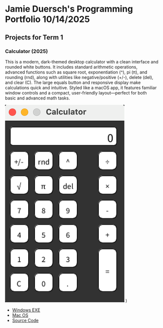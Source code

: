 # Jamie Duersch's Programming Portfolio 10/14/2025

## Projects for Term 1

### Calculator (2025)

This is a modern, dark-themed desktop calculator with a clean interface and rounded white buttons. It includes standard arithmetic operations, advanced functions such as square root, exponentiation (^), pi (π), and rounding (rnd), along with utilities like negative/positive (+/-), delete (del), and clear (C). The large equals button and responsive display make calculations quick and intuitive. Styled like a macOS app, it features familiar window controls and a compact, user-friendly layout—perfect for both basic and advanced math tasks.

![Running Calculator](images/Calc.png)
)


*  [Windows EXE](https://github.com/9711519-png/jamie-s-portfolio/blob/main/src/Calculator/windows-amd64.zip)
*  [Mac OS](https://github.com/9711519-png/jamie-s-portfolio/blob/main/src/Calculator/macos-aarch64.zip)
*  [Source Code](src/Calculator/)
